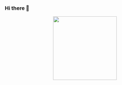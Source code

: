 ### Hi there 👋

<div id="header" align="center">
  <img src="[[https://media.giphy.com/media/v1.Y2lkPTc5MGI3NjExdGI0NDVhZjZyc3BxeDZuZ3hxaHVpdG91dWpmN2pqNnV0c2NqN3d4dyZlcD12MV9pbnRlcm5hbF9naWZfYnlfaWQmY3Q9Zw/qgQUggAC3Pfv687qPC/giphy.gif](https://gifyu.com/image/S6u7t)](https://media.giphy.com/media/ES9cAJlcxblRESzOH1/giphy.gif)https://media.giphy.com/media/ES9cAJlcxblRESzOH1/giphy.gif" width="200"/>
</div>
